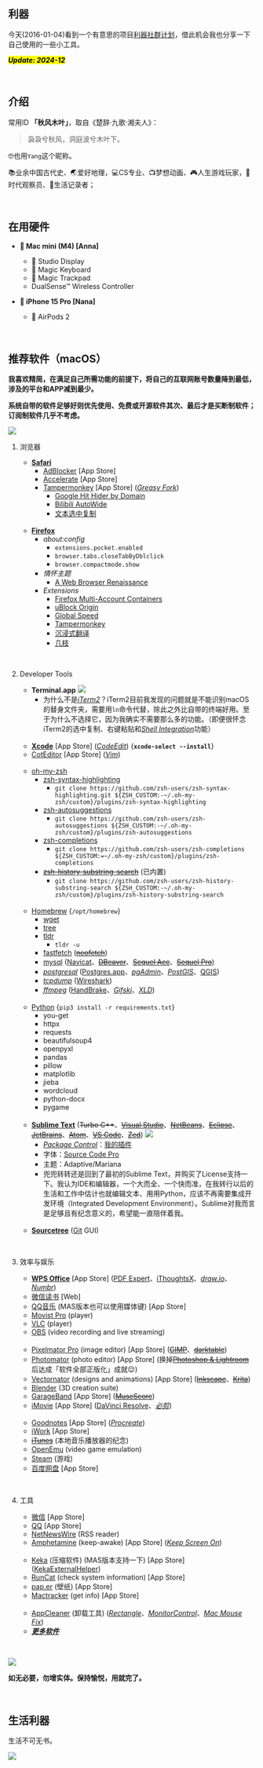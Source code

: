 ## 利器

今天(2016-01-04)看到一个有意思的项目[利器社群计划](https://liqi.io/community/)，借此机会我也分享一下自己使用的一些小工具。

<mark><em>**Update: 2024-12**</em></mark>

<br>


## 介绍

常用ID **「秋风木叶」**，取自《楚辞·九歌·湘夫人》：

> 袅袅兮秋风，洞庭波兮木叶下。

🤓也用`Yang`这个昵称。

📚业余中国古代史、🌏爱好地理，💻CS专业、📺梦想动画、🎮人生游戏玩家，📆时代观察员、📝生活记录者；

<br>


## 在用硬件

* ** Mac mini (M4) [Anna]**
    *  Studio Display
    *  Magic Keyboard
    *  Magic Trackpad
    * DualSense™ Wireless Controller

* ** iPhone 15 Pro [Nana]**
    *  AirPods 2

<br>


## 推荐软件（macOS）

**我喜欢精简，在满足自己所需功能的前提下，将自己的互联网账号数量降到最低，涉及的平台和APP减到最少。**

**系统自带的软件足够好则优先使用、免费或开源软件其次、最后才是买断制软件；订阅制软件几乎不考虑。**

![](https://github.com/ykqmain/Config/blob/master/Pix/Desktop.png)

1. 浏览器

    * [**Safari**](https://www.apple.com/safari/)
        * [AdBlocker](https://adblockersafari.com) [App Store]
        * [Accelerate](https://github.com/ritamsarmah/accelerate) [App Store]
        * [Tampermonkey](https://tampermonkey.net/) [App Store] ([_Greasy Fork_](https://greasyfork.org/zh-CN))
            * [Google Hit Hider by Domain](https://greasyfork.org/zh-CN/scripts/1682-google-hit-hider-by-domain-search-filter-block-sites)
            * [Bilibili AutoWide](https://greasyfork.org/zh-CN/scripts/375858-bilibili-autowide)
            * [文本选中复制](https://greasyfork.org/zh-CN/scripts/405130-文本选中复制)
    <br>

    * [**Firefox**](https://www.mozilla.org/en-US/firefox/all/)
        * _about:config_
            * `extensions.pocket.enabled`
            * `browser.tabs.closeTabByDblclick`
            * `browser.compactmode.show`
        * _情怀主题_
            * [A Web Browser Renaissance](https://addons.mozilla.org/zh-CN/firefox/addon/a-web-browser-renaissance/)
        * _Extensions_
            * [Firefox Multi-Account Containers](https://addons.mozilla.org/zh-CN/firefox/addon/multi-account-containers/)
            * [uBlock Origin](https://github.com/gorhill/uBlock)
            * [Global Speed](https://github.com/polywock/globalSpeed)
            * [Tampermonkey](https://tampermonkey.net/)
            * [沉浸式翻译](https://immersivetranslate.com)
            * [几枝](https://github.com/unicar9/jizhi)

<br>

2. Developer Tools

    * **Terminal.app**
        ![](https://github.com/ykqmain/Config/blob/master/Terminal/Terminal.png)
        * 为什么不是[_iTerm2_](https://www.iterm2.com)？iTerm2目前我发现的问题就是不能识别macOS的替身文件夹，需要用`ln`命令代替，除此之外比自带的终端好用。至于为什么不选择它，因为我确实不需要那么多的功能。（即便很怀念iTerm2的选中复制、右键粘贴和[_Shell Integration_](https://iterm2.com/documentation-shell-integration.html)功能）
    <br>

    * [**Xcode**](https://developer.apple.com/cn/xcode/) [App Store] ([_CodeEdit_](https://www.codeedit.app)) {**`xcode-select --install`**}
    * [CotEditor](https://coteditor.com) [App Store] ([_Vim_](https://www.vim.org))
    <br>

    * [oh-my-zsh](https://ohmyz.sh)
        * [zsh-syntax-highlighting](https://github.com/zsh-users/zsh-syntax-highlighting)
            * `git clone https://github.com/zsh-users/zsh-syntax-highlighting.git ${ZSH_CUSTOM:-~/.oh-my-zsh/custom}/plugins/zsh-syntax-highlighting`
        * [zsh-autosuggestions](https://github.com/zsh-users/zsh-autosuggestions)
            * `git clone https://github.com/zsh-users/zsh-autosuggestions ${ZSH_CUSTOM:-~/.oh-my-zsh/custom}/plugins/zsh-autosuggestions`
        * [zsh-completions](https://github.com/zsh-users/zsh-completions)
            * `git clone https://github.com/zsh-users/zsh-completions ${ZSH_CUSTOM:=~/.oh-my-zsh/custom}/plugins/zsh-completions`
        * [~~zsh-history-substring-search~~](https://github.com/zsh-users/zsh-history-substring-search) (已内置)
            * `git clone https://github.com/zsh-users/zsh-history-substring-search ${ZSH_CUSTOM:-~/.oh-my-zsh/custom}/plugins/zsh-history-substring-search`
    <br>

    * [Homebrew](https://brew.sh) {`/opt/homebrew`}
        * [wget](https://www.gnu.org/software/wget)
        * [tree](http://mama.indstate.edu/users/ice/tree)
        * [tldr](https://github.com/tldr-pages/tldr)
            * `tldr -u`
        * [fastfetch](https://github.com/fastfetch-cli/fastfetch) ([~~neofetch~~](https://github.com/dylanaraps/neofetch))
        * [mysql](https://dev.mysql.com) ([Navicat](https://www.navicat.com.cn/products/navicat-premium-lite)、[~~DBeaver~~](https://dbeaver.io)、[~~Sequel Ace~~](https://sequel-ace.com)、[~~Sequel Pro~~](https://sequelpro.com))
        * [_postgresql_](https://www.postgresql.org) ([Postgres.app](https://postgresapp.com)、[_pgAdmin_](https://www.pgadmin.org)、[_PostGIS_](https://postgis.net)、[QGIS](https://www.qgis.org/zh-Hans/site/))
        * [_tcpdump_](https://www.tcpdump.org) ([Wireshark](https://www.wireshark.org))
        * [_ffmpeg_](https://ffmpeg.org) ([HandBrake](https://handbrake.fr)、[_Gifski_](https://gif.ski)、[_XLD_](https://tmkk.undo.jp/xld/index_e.html))
    <br>

    * [Python](https://www.python.org) {`pip3 install -r requirements.txt`}
        * you-get
        * httpx
        * requests
        * beautifulsoup4
        * openpyxl
        * pandas
        * pillow
        * matplotlib
        * jieba
        * wordcloud
        * python-docx
        * pygame
    <br>

    * [**Sublime Text**](https://www.sublimetext.com) (~~Turbo C++~~、[~~Visual Studio~~](https://visualstudio.microsoft.com/zh-hans/)、[~~NetBeans~~](https://netbeans.apache.org)、[~~Eclipse~~](https://eclipseide.org)、[~~JetBrains~~](https://www.jetbrains.com.cn)、[~~Atom~~](https://github.com/atom/atom)、[~~VS Code~~](https://code.visualstudio.com)、[~~Zed~~](https://zed.dev))
        ![](https://github.com/ykqmain/Config/blob/master/Sublime/Sublime.png)
        * [_Package Control_](https://packagecontrol.io)：[我的插件](https://github.com/ykqmain/Config/blob/master/Sublime/Package%20Control.sublime-settings)
        * 字体：[Source Code Pro](https://github.com/adobe-fonts/source-code-pro)
        * 主题：Adaptive/Mariana
        * 兜兜转转还是回到了最初的Sublime Text，并购买了License支持一下。我认为IDE和编辑器，一个大而全、一个快而准，在我转行以后的生活和工作中估计也就编辑文本、用用Python，应该不再需要集成开发环境（Integrated Development Environment）。Sublime对我而言是足够且有纪念意义的，希望能一直陪伴着我。
    <br>

    * [**Sourcetree**](https://sourcetreeapp.com) ([Git](https://git-scm.com) GUI)

<br>

3. 效率与娱乐

    * [**WPS Office**](https://www.wps.cn) [App Store] ([PDF Expert](https://pdfexpert.com)、[iThoughtsX](https://www.toketaware.com)、[_draw.io_](https://www.drawio.com)、[_Numbr_](https://numbr.dev))
    * [微信读书](https://weread.qq.com/) [Web]
    * [QQ音乐](https://y.qq.com) (MAS版本也可以使用媒体键) [App Store]
    * [Movist Pro](https://movistprime.com) (player)
    * [VLC](https://www.videolan.org) (player)
    * [OBS](https://obsproject.com) (video recording and live streaming)
    <br>

    * [Pixelmator Pro](https://www.pixelmator.com/pro/) (image editor) [App Store] ([~~GIMP~~](https://www.gimp.org)、[~~darktable~~](https://www.darktable.org))
    * [Photomator](https://www.pixelmator.com/photomator/) (photo editor) [App Store] (换掉[~~Photoshop & Lightroom~~](https://www.adobe.com/creativecloud/photography.html)后达成「软件全部正版化」成就😌)
    * [Vectornator](https://www.linearity.io) (designs and animations) [App Store] ([~~Inkscape~~](https://inkscape.org/zh-hans/)、[~~Krita~~](https://krita.org/zh/))
    * [Blender](https://www.blender.org) (3D creation suite)
    * [GarageBand](https://www.apple.com.cn/mac/garageband/) [App Store] ([~~MuseScore~~](https://github.com/musescore/MuseScore))
    * [iMovie](https://www.apple.com.cn/mac/imovie) [App Store] ([DaVinci Resolve](https://www.blackmagicdesign.com/cn/products/davinciresolve)、[_必剪_](https://bcut.bilibili.cn))
    <br>

    * [Goodnotes](https://www.goodnotes.com) [App Store] ([_Procreate_](https://procreate.com))
    * [iWork](https://www.apple.com.cn/iwork/) [App Store]
    * [~~iTunes~~](https://www.apple.com.cn/itunes/) (本地音乐播放器的纪念)
    * [OpenEmu](https://openemu.org) (video game emulation)
    * [Steam](https://store.steampowered.com) (游戏)
    * [百度网盘](https://pan.baidu.com) [App Store]

<br>

4. 工具

    * [微信](https://weixin.qq.com) [App Store]
    * [QQ](https://im.qq.com) [App Store]
    * [NetNewsWire](https://netnewswire.com) (RSS reader)
    * [Amphetamine](https://apps.apple.com/us/app/amphetamine/id937984704?mt=12) (keep-awake) [App Store] ([_Keep Screen On_](https://www.keepscreenon.com))
    <br>

    * [Keka](https://www.keka.io/zh-cn) (压缩软件) (MAS版本支持一下) [App Store] ([KekaExternalHelper](https://www.keka.io/zh-cn/#defaultapp))
    * [RunCat](https://kyome.io/runcat/index.html?lang=en) (check system information) [App Store]
    * [pap.er](https://paper.photos) (壁纸) [App Store]
    * [Mactracker](https://mactracker.ca) (get info) [App Store]
    <br>

    * [AppCleaner](https://freemacsoft.net/appcleaner) (卸载工具) ([_Rectangle_](https://github.com/rxhanson/Rectangle)、[_MonitorControl_](https://github.com/MonitorControl/MonitorControl)、[_Mac Mouse Fix_](https://github.com/noah-nuebling/mac-mouse-fix))
    * [**_更多软件_**](https://github.com/ykqmain?tab=stars)

<br>

![](https://github.com/ykqmain/Config/blob/master/Pix/macOS.png)

**如无必要，勿增实体。保持愉悦，用就完了。**

<br>


## 生活利器

生活不可无书。

![](https://github.com/ykqmain/Config/blob/master/Pix/sj.jpeg)

